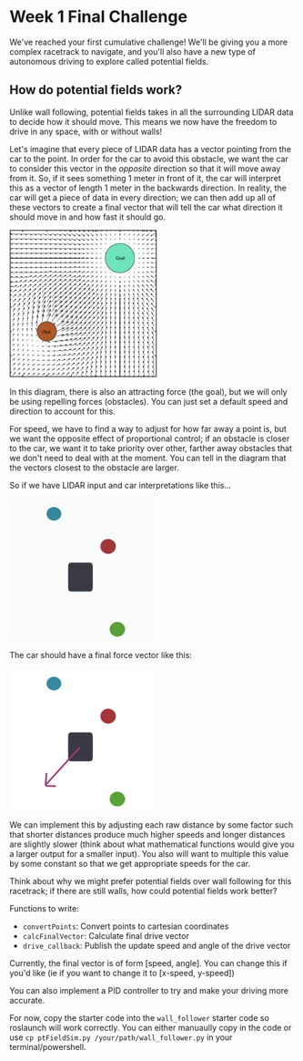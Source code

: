 # Week 1 Final Challenge

We've reached your first cumulative challenge! We'll be giving you a more complex racetrack to navigate, and you'll also have a new type of autonomous driving to explore called potential fields.

## How do potential fields work?
Unlike wall following, potential fields takes in all the surrounding LIDAR data to decide how it should move. This means we now have the freedom to drive in any space, with or without walls!

Let's imagine that every piece of LIDAR data has a vector pointing from the car to the point. In order for the car to avoid this obstacle, we want the car to consider this vector in the *opposite* direction so that it will move away from it. So, if it sees something 1 meter in front of it, the car will interpret this as a vector of length 1 meter in the backwards direction. In reality, the car will get a piece of data in every direction; we can then add up all of these vectors to create a final vector that will tell the car what direction it should move in and how fast it should go.

![](img/ptFieldsDiagram.jpg)

In this diagram, there is also an attracting force (the goal), but we will only be using repelling forces (obstacles). You can just set a default speed and direction to account for this. 

For speed, we have to find a way to adjust for how far away a point is, but we want the opposite effect of proportional control; if an obstacle is closer to the car, we want it to take priority over other, farther away obstacles that we don't need to deal with at the moment. You can tell in the diagram that the vectors closest to the obstacle are larger. 

So if we have LIDAR input and car interpretations like this...

![](img/PtFieldGif.gif)

The car should have a final force vector like this:

![](img/PtFieldsFinal.jpg)

We can implement this by adjusting each raw distance by some factor such that shorter distances produce much higher speeds and longer distances are slightly slower (think about what mathematical functions would give you a larger output for a smaller input). You also will want to multiple this value by some constant so that we get appropriate speeds for the car.

Think about why we might prefer potential fields over wall following for this racetrack; if there are still walls, how could potential fields work better?

Functions to write:
* `convertPoints`: Convert points to cartesian coordinates
* `calcFinalVector`: Calculate final drive vector
* `drive_callback`: Publish the update speed and angle of the drive vector

Currently, the final vector is of form [speed, angle]. You can change this if you'd like (ie if you want to change it to [x-speed, y-speed])

You can also implement a PID controller to try and make your driving more accurate.

For now, copy the starter code into the `wall_follower` starter code so roslaunch will work correctly. You can either manuaully copy in the code or use `cp ptFieldSim.py /your/path/wall_follower.py` in your terminal/powershell. 
